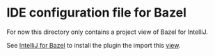 # IDE configuration file for Bazel

For now this directory only contains a project view of Bazel for IntelliJ.

See [IntelliJ for Bazel](https://ij.bazel.build) to install the plugin
the import this [view](ij.bazelproject).
